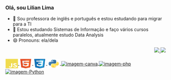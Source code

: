 ### Olá, sou Lilian Lima

- 🔭 Sou professora de inglês e português e estou estudando para migrar para a TI
- 🌱 Estou estudando Sistemas de Informação e faço vários cursos paralelos, atualmente estudo Data Analysis
- 😄 Pronouns: ela/dela

<div align="right">
  <a href="https://github.com/LicaCepillo">
  <img height="180em" src="https://github-readme-stats.vercel.app/api?username=licacepillo&show_icons=true&theme=dracula&include_all_commits=true&count_private=true"/>
  <img height="180em" src="https://github-readme-stats.vercel.app/api/top-langs/?username=licacepillo&layout=compact&langs_count=7&theme=dracula"/>
</div>

<div style="display: inline_block"><br>
  <img align="center" alt="imagem-Js" height="30" width="40" src="https://raw.githubusercontent.com/devicons/devicon/master/icons/javascript/javascript-plain.svg">
  <img align="center" alt="imagem-HTML" height="30" width="40" src="https://raw.githubusercontent.com/devicons/devicon/master/icons/html5/html5-original.svg">
  <img align="center" alt="imagem-CSS" height="30" width="40" src="https://raw.githubusercontent.com/devicons/devicon/master/icons/css3/css3-original.svg">
  <img align="center" alt="imagem-Python" height="30" width="40" src="https://raw.githubusercontent.com/devicons/devicon/master/icons/python/python-original.svg">
  <img align="center" alt="imagem-canva" height="30" width="40" src="https://cdn.jsdelivr.net/gh/devicons/devicon/icons/canva/canva-original.svg" />
  <img align="center" alt="imagem-php" height="30" width="40" src="https://cdn.jsdelivr.net/gh/devicons/devicon/icons/php/php-original.svg" />
  <img align="center" alt="imagem-Python" height="30" width="40" src="https://cdn.jsdelivr.net/gh/devicons/devicon/icons/postgresql/postgresql-original-wordmark.svg" />
          
                 
</div>
